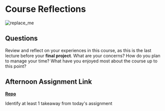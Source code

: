 # Course Reflections

![replace_me](https://codeworks.blob.core.windows.net/public/assets/img/illustrations/placeholder.svg)

## Questions

Review and reflect on your experiences in this course, as this is the last lecture before your **final project**. What are your concerns? How do you plan to manage your time? What have you enjoyed most about the course up to this point?

## Afternoon Assignment Link

**[Repo](https://github.com/LemonadeGT1/<ASSIGNMENT_REPO>)**

Identify at least 1 takeaway from today's assignment

